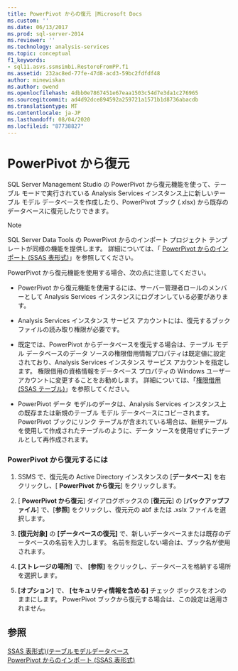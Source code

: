 ```yaml
---
title: PowerPivot からの復元 |Microsoft Docs
ms.custom: ''
ms.date: 06/13/2017
ms.prod: sql-server-2014
ms.reviewer: ''
ms.technology: analysis-services
ms.topic: conceptual
f1_keywords:
- sql11.asvs.ssmsimbi.RestoreFromPP.f1
ms.assetid: 232ac8ed-77fe-47d8-acd3-59bc2fdfdf48
author: minewiskan
ms.author: owend
ms.openlocfilehash: 4dbb0e7867451e67eaa1503c54d7e3da1c276965
ms.sourcegitcommit: ad4d92dce894592a259721a1571b1d8736abacdb
ms.translationtype: MT
ms.contentlocale: ja-JP
ms.lasthandoff: 08/04/2020
ms.locfileid: "87738827"
---
```

# <a name="restore-from-powerpivot"></a>PowerPivot から復元
  SQL Server Management Studio の PowerPivot から復元機能を使って、テーブル モードで実行されている Analysis Services インスタンス上に新しいテーブル モデル データベースを作成したり、PowerPivot ブック (.xlsx) から既存のデータベースに復元したりできます。  
  
> [!NOTE]  
>  SQL Server Data Tools の PowerPivot からのインポート プロジェクト テンプレートが同様の機能を提供します。 詳細については、「 [PowerPivot からのインポート &#40;SSAS 表形式&#41;](import-from-power-pivot-ssas-tabular.md)」を参照してください。  
  
 PowerPivot から復元機能を使用する場合、次の点に注意してください。  
  
-   PowerPivot から復元機能を使用するには、サーバー管理者ロールのメンバーとして Analysis Services インスタンスにログオンしている必要があります。  
  
-   Analysis Services インスタンス サービス アカウントには、復元するブック ファイルの読み取り権限が必要です。  
  
-   既定では、PowerPivot からデータベースを復元する場合は、テーブル モデル データベースのデータ ソースの権限借用情報プロパティは既定値に設定されており、Analysis Services インスタンス サービス アカウントを指定します。 権限借用の資格情報をデータベース プロパティの Windows ユーザー アカウントに変更することをお勧めします。 詳細については、「[権限借用 (SSAS テーブル)](impersonation-ssas-tabular.md)」を参照してください。  
  
-   PowerPivot データ モデルのデータは、Analysis Services インスタンス上の既存または新規のテーブル モデル データベースにコピーされます。 PowerPivot ブックにリンク テーブルが含まれている場合は、新規テーブルを使用して作成されたテーブルのように、データ ソースを使用せずにテーブルとして再作成されます。  
  
### <a name="to-restore-from-powerpivot"></a>PowerPivot から復元するには  
  
1.  SSMS で、復元先の Active Directory インスタンスの [**データベース**] を右クリックし、[ **PowerPivot から復元**] をクリックします。  
  
2.  [ **PowerPivot から復元**] ダイアログボックスの [**復元元**] の [**バックアップファイル**] で、[**参照**] をクリックし、復元元の abf または .xslx ファイルを選択します。  
  
3.  **[復元対象]** の **[データベースの復元]** で、新しいデータベースまたは既存のデータベースの名前を入力します。 名前を指定しない場合は、ブック名が使用されます。  
  
4.  **[ストレージの場所]** で、 **[参照]** をクリックし、データベースを格納する場所を選択します。  
  
5.  **[オプション]** で、 **[セキュリティ情報を含める]** チェック ボックスをオンのままにします。 PowerPivot ブックから復元する場合は、この設定は適用されません。  
  
## <a name="see-also"></a>参照  
 [SSAS 表形式&#41;&#40;テーブルモデルデータベース](tabular-model-databases-ssas-tabular.md)   
 [PowerPivot からのインポート &#40;SSAS 表形式&#41;](import-from-power-pivot-ssas-tabular.md)  
  
  
